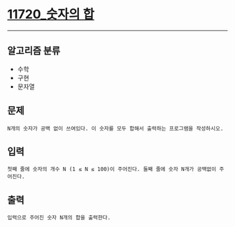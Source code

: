# [11720_숫자의 합](https://www.acmicpc.net/problem/11720)
---
## 알고리즘 분류
* 수학
* 구현
* 문자열

## 문제
```
N개의 숫자가 공백 없이 쓰여있다. 이 숫자를 모두 합해서 출력하는 프로그램을 작성하시오.
```
## 입력
```
첫째 줄에 숫자의 개수 N (1 ≤ N ≤ 100)이 주어진다. 둘째 줄에 숫자 N개가 공백없이 주어진다.
```
## 출력
```
입력으로 주어진 숫자 N개의 합을 출력한다.
```
